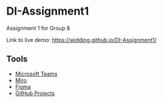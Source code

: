 # DI-Assignment1
Assignment 1 for Group 8

Link to live demo: https://widding.github.io/DI-Assignment1/

## Tools

- [Microsoft Teams](https://teams.microsoft.com)
- [Miro](https://miro.com)
- [Figma](https://www.figma.com/files/team/944258014434597729/Designing-Interactions)
- [GitHub Projects](https://github.com/widding/DI-Assignment1/projects)
